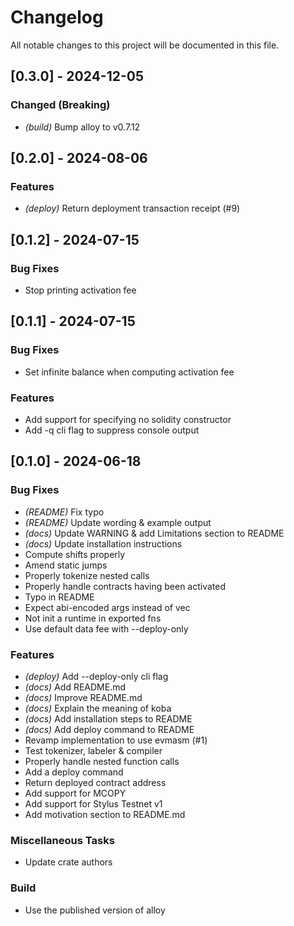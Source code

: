 # Changelog

All notable changes to this project will be documented in this file.

## [0.3.0] - 2024-12-05

### Changed (Breaking)

- *(build)* Bump alloy to v0.7.12

## [0.2.0] - 2024-08-06

### Features

- *(deploy)* Return deployment transaction receipt (#9)


## [0.1.2] - 2024-07-15

### Bug Fixes

- Stop printing activation fee


## [0.1.1] - 2024-07-15

### Bug Fixes

- Set infinite balance when computing activation fee


### Features

- Add support for specifying no solidity constructor
- Add -q cli flag to suppress console output


## [0.1.0] - 2024-06-18

### Bug Fixes

- *(README)* Fix typo
- *(README)* Update wording & example output
- *(docs)* Update WARNING & add Limitations section to README
- *(docs)* Update installation instructions
- Compute shifts properly
- Amend static jumps
- Properly tokenize nested calls
- Properly handle contracts having been activated
- Typo in README
- Expect abi-encoded args instead of vec
- Not init a runtime in exported fns
- Use default data fee with --deploy-only


### Features

- *(deploy)* Add --deploy-only cli flag
- *(docs)* Add README.md
- *(docs)* Improve README.md
- *(docs)* Explain the meaning of koba
- *(docs)* Add installation steps to README
- *(docs)* Add deploy command to README
- Revamp implementation to use evmasm (#1)
- Test tokenizer, labeler & compiler
- Properly handle nested function calls
- Add a deploy command
- Return deployed contract address
- Add support for MCOPY
- Add support for Stylus Testnet v1
- Add motivation section to README.md


### Miscellaneous Tasks

- Update crate authors


### Build

- Use the published version of alloy
